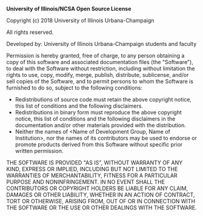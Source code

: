**University of Illinois/NCSA Open Source License**

Copyright (c) 2018 University of Illinois Urbana-Champaign

All rights reserved.

Developed by: University of Illinois Urbana-Champaign students and faculty

Permission is hereby granted, free of charge, to any person obtaining a copy of this software and associated documentation files (the "Software"), to deal with the Software without restriction, including without limitation the rights to use, copy, modify, merge, publish, distribute, sublicense, and/or sell copies of the Software, and to permit persons to whom the Software is furnished to do so, subject to the following conditions:

 * Redistributions of source code must retain the above copyright notice, this list of conditions and the following disclaimers.
 * Redistributions in binary form must reproduce the above copyright notice, this list of conditions and the following disclaimers in the documentation and/or other materials provided with the distribution.
 * Neither the names of <Name of Development Group, Name of Institution>, nor the names of its contributors may be used to endorse or promote products derived from this Software without specific prior written permission.
 
THE SOFTWARE IS PROVIDED "AS IS", WITHOUT WARRANTY OF ANY KIND, EXPRESS OR IMPLIED, INCLUDING BUT NOT LIMITED TO THE WARRANTIES OF MERCHANTABILITY, FITNESS FOR A PARTICULAR PURPOSE AND NONINFRINGEMENT. IN NO EVENT SHALL THE CONTRIBUTORS OR COPYRIGHT HOLDERS BE LIABLE FOR ANY CLAIM, DAMAGES OR OTHER LIABILITY, WHETHER IN AN ACTION OF CONTRACT, TORT OR OTHERWISE, ARISING FROM, OUT OF OR IN CONNECTION WITH THE SOFTWARE OR THE USE OR OTHER DEALINGS WITH THE SOFTWARE.
